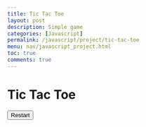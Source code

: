 ```yaml
---
title: Tic Tac Toe
layout: post
description: Simple game
categories: [Javascript]
permalink: /javascript/project/tic-tac-toe
menu: nav/javascript_project.html
toc: true
comments: true
---
```


<html lang="en">
<head>
    <meta charset="UTF-8">
    <meta name="viewport" content="width=device-width, initial-scale=1.0">
    <title>Tic Tac Toe</title>
    <link rel="stylesheet" href="styles.css">
</head>
<body>
    <div class="container">
        <h1>Tic Tac Toe</h1>
        <div class="board" id="board">
            <div class="cell" data-cell-index="0"></div>
            <div class="cell" data-cell-index="1"></div>
            <div class="cell" data-cell-index="2"></div>
            <div class="cell" data-cell-index="3"></div>
            <div class="cell" data-cell-index="4"></div>
            <div class="cell" data-cell-index="5"></div>
            <div class="cell" data-cell-index="6"></div>
            <div class="cell" data-cell-index="7"></div>
            <div class="cell" data-cell-index="8"></div>
        </div>
        <button id="restartButton">Restart</button>
        <div class="message" id="message"></div>
    </div>
    <script src="script.js"></script>
</body>
</html>